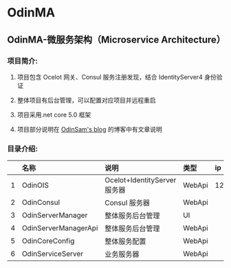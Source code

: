 # OdinMA

## OdinMA-微服务架构（Microservice Architecture）

### 项目简介:

1. 项目包含 Ocelot 网关、Consul 服务注册发现，结合 IdentityServer4 身份验证

2. 整体项目有后台管理，可以配置对应项目并远程重启

3. 项目采用.net core 5.0 框架

4. 项目部分说明在 [OdinSam's blog](https://www.odinsam.com) 的博客中有文章说明

### 目录介绍:

|     | 名称                 | 说明                         | 类型   | ip           | url                     | port  |
| --- | :------------------- | :--------------------------- | :----- | :----------- | :---------------------- | ----- |
| 1   | OdinOIS              | Ocelot+IdentityServer 服务器 | WebApi | 121.42.15.95 | https://ois.odinsam.com | 25050 |
| 2   | OdinConsul           | Consul 服务器                | WebApi |
| 3   | OdinServerManager    | 整体服务后台管理             | UI     |
| 4   | OdinServerManagerApi | 整体服务后台管理             | WebApi |
| 5   | OdinCoreConfig       | 整体服务配置                 | WebApi |
| 6   | OdinServiceServer    | 业务服务器                   | WebApi |

